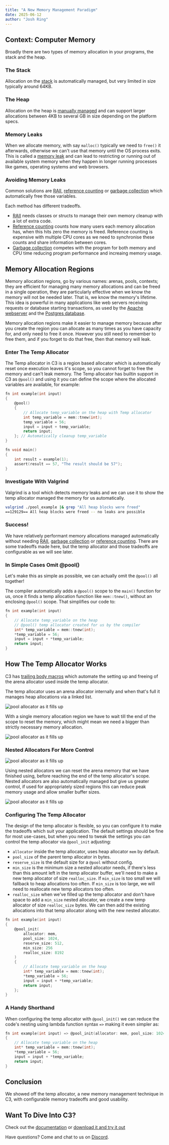 ```yaml
---
title: "A New Memory Management Paradigm"
date: 2025-06-12
author: "Josh Ring"
---
```


## Context: Computer Memory

Broadly there are two types of memory allocation in your programs, the stack and the heap. 

### The Stack

Allocation on the [stack](https://en.wikipedia.org/wiki/Stack_register) is automatically managed, but very limited in size typically around 64KB.

### The Heap

Allocation on the heap is [manually managed](https://en.wikipedia.org/wiki/Memory_management) and can support larger allocations between 4KB to several GB in size depending on the platform specs.

### Memory Leaks

When we allocate memory, with say `malloc()` typically we need to `free()` it afterwards, otherwise we can't use that memory until the OS process exits. This is called a [memory leak](https://en.wikipedia.org/wiki/Memory_leak) and can lead to restricting or running out of available system memory when they happen in longer running processes like games, operating systems and web browsers.

### Avoiding Memory Leaks

Common solutions are [RAII](https://en.wikipedia.org/wiki/Resource_acquisition_is_initialization), [reference counting](https://en.wikipedia.org/wiki/Reference_counting) or [garbage collection](https://en.wikipedia.org/wiki/Garbage_collection_(computer_science)) which automatically free those variables. 

Each method has different tradeoffs. 
- [RAII](https://en.wikipedia.org/wiki/Resource_acquisition_is_initialization) needs classes or structs to manage their own memory cleanup with a lot of extra code.
- [Reference counting](https://en.wikipedia.org/wiki/Reference_counting) counts how many users each memory allocation has, when this hits zero the memory is freed. Reference counting is expensive with multiple CPU cores as we need to synchronise these counts and share information between cores.
- [Garbage collection](https://en.wikipedia.org/wiki/Garbage_collection_(computer_science)) competes with the program for both memory and CPU time reducing program performance and increaing memory usage.


## Memory Allocation Regions

Memory allocation regions, go by various names: arenas, pools, contexts; they are efficient for managing many memory allocations and can be freed in a single operation, they are particularly effective when we know the memory will not be needed later. That is, we know the memory's lifetime. This idea is powerful in many applications like web servers receiving requests or database starting transactions, as used by the [Apache webserver](https://httpd.apache.org/) and the [Postgres database](https://www.postgresql.org/).

Memory allocation regions make it easier to manage memory because after you create the region you can allocate as many times as you have capacity for, and only need to free it once. However you still need to remember to free them, and if you forget to do that free, then that memory will leak.

### Enter The Temp Allocator

The Temp allocator in C3 is a region based allocator which is automatically reset once execution leaves it's scope, so you cannot forget to free the memory and can't leak memory. The Temp allocator has builtin support in C3 as `@pool()` and using it you can define the scope where the allocated variables are available, for example:

```c
fn int example(int input) 
{
    @pool()
    {
        // Allocate temp_variable on the heap with Temp allocator
        int temp_variable = mem::tnew(int);
        temp_variable = 56;
        input = input + temp_variable;
        return input;
    }; // Automatically cleanup temp_variable
} 

fn void main()
{
    int result = example(1);
    assert(result == 57, "The result should be 57");
}
```

### Investigate With Valgrind

Valgrind is a tool which detects memory leaks and we can use it to show the temp allocator managed the memory for us automatically.

```bash
valgrind ./pool_example |& grep "All heap blocks were freed"
==129129== All heap blocks were freed -- no leaks are possible
```
### Success!
We have relatively performant memory allocations managed automatically without needing [RAII](https://en.wikipedia.org/wiki/Resource_acquisition_is_initialization), [garbage collection](https://en.wikipedia.org/wiki/Garbage_collection_(computer_science)) or [reference counting](https://en.wikipedia.org/wiki/Reference_counting). There are some tradeoffs made here, but the temp allocator and those tradeoffs are configurable as we will see later.

### In Simple Cases Omit @pool()
Let's make this as simple as possible, we can actually omit the `@pool()` all together! 

The compiler automatically adds a `@pool()` scope to the `main()` function for us, once it finds a temp allocation function like `mem::tnew()`, without an enclosing `@pool()` scope. That simplifies our code to:

```c
fn int example(int input)
{
    // Allocate temp_variable on the heap
    // @pool() temp allocator created for us by the compiler
    int* temp_variable = mem::tnew(int);
    *temp_variable = 56;
    input = input + *temp_variable;
    return input;
}
```


## How The Temp Allocator Works


C3 has [trailing body macros](/generic-programming/macros/#trailing-blocks-for-macros) which automate the setting up and freeing of the arena allocator used inside the temp allocator.

The temp allocator uses an arena allocator internally and when that's full it manages heap allocations via a linked list.
 
![pool allocator as it fills up](./memory-management/pool_allocator.jpg)

With a single memory allocation region we have to wait till the end of the scope to reset the memory, which might mean we need a bigger than strictly necessary memory allocation. 

![pool allocator as it fills up](./memory-management/arena_capacity_single.jpg)

### Nested Allocators For More Control

![pool allocator as it fills up](./memory-management/nested_allocators.jpg)


Using nested allocators we can reset the arena memory that we have finished using, before reaching the end of the temp allocator's scope. Nested allocators are also automatically managed but give us greater control, if used for appropriately sized regions this can reduce peak memory usage and allow smaller buffer sizes.

![pool allocator as it fills up](./memory-management/arena_capcity_multiple.jpg)

### Configuring The Temp Allocator

The design of the temp allocator is flexible, so you can configure it to make the tradeoffs which suit your application. The default settings should be fine for most use-cases, but when you need to tweak the settings you can control the temp allocator via `@pool_init` adjusting:

- `allocator` inside the temp allocator, uses heap allocator `mem` by default.
- `pool_size` of the parent temp allocator in bytes.
- `reserve_size` is the default size for a `@pool` without config.
- `min_size` is the minimum size a nested allocator needs, if there's less than this amount left in the temp allocator buffer, we'll need to make a new temp allocator of size `realloc_size`. If `min_size` is too small we will fallback to heap allocations too often. If `min_size` is too large, we will need to reallocate new temp allocators too often.
- `realloc_size` when we've filled up the temp allocator and don't have space to add a `min_size` nested allocator, we create a new temp allocator of size `realloc_size` bytes. We can then add the existing allocations into that temp allocator along with the new nested allocator. 


```c
fn int example(int input)
{
    @pool_init(
        allocator: mem, 
        pool_size: 1024, 
        reserve_size: 512,
        min_size: 256
        realloc_size: 8192
    )
    {
        // Allocate temp_variable on the heap 
        int* temp_variable = mem::tnew(int);
        *temp_variable = 56;
        input = input + *temp_variable;
        return input;
    };
}
```

### A Handy Shorthand

When configuring the temp allocator with `@pool_init()` we can reduce the code's nesting using lambda function syntax `=>` making it even simpler as:

```c
fn int example(int input) => @pool_init(allocator: mem, pool_size: 1024)
{
    // Allocate temp_variable on the heap 
    int* temp_variable = mem::tnew(int);
    *temp_variable = 56;
    input = input + *temp_variable;
    return input;
}
```


## Conclusion

We showed off the temp allocator, a new memory management technique in C3, with configurable memory tradeoffs and good usability. 

## Want To Dive Into C3?
Check out the [documentation](/getting-started) or [download it and try it out](/getting-started/prebuilt-binaries)

Have questions? Come and chat to us on [Discord](https://discord.gg/qN76R87).


